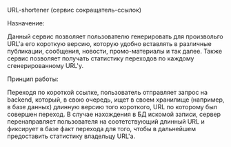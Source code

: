URL-shortener (сервис сокращатель-ссылок)

Назначение:

Данный сервис позволяет пользователю генерировать для произвольго URL'a его короткую версию, которую удобно вставлять в различные публикации, сообщения, новости, промо-материалы и так далее. Также сервис позволяет получать статистику переходов по каждому сгенерированному URL'у.

Принцип работы:

Переходя по короткой ссылке, пользователь отправляет запрос на backend, который, в свою очередь, ищет в своем хранилище (например, в базе данных) длинную версию того короткого, URL по которому был совершен переход. В случае нахождения в БД искомой записи, сервер перенаправляет пользователя на соотетствующий длинный URL и фиксирует в базе факт перехода для того, чтобы в дальнейшем предоставить статистику владельцу URL'a.
